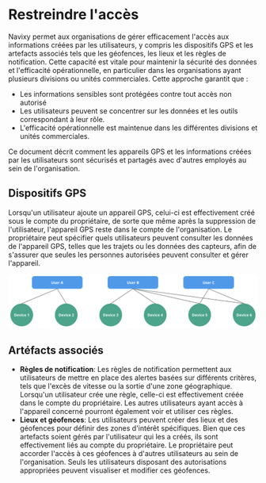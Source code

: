 # Restreindre l'accès

Navixy permet aux organisations de gérer efficacement l'accès aux informations créées par les utilisateurs, y compris les dispositifs GPS et les artefacts associés tels que les géofences, les lieux et les règles de notification. Cette capacité est vitale pour maintenir la sécurité des données et l'efficacité opérationnelle, en particulier dans les organisations ayant plusieurs divisions ou unités commerciales. Cette approche garantit que :

* Les informations sensibles sont protégées contre tout accès non autorisé
* Les utilisateurs peuvent se concentrer sur les données et les outils correspondant à leur rôle.
* L'efficacité opérationnelle est maintenue dans les différentes divisions et unités commerciales.

Ce document décrit comment les appareils GPS et les informations créées par les utilisateurs sont sécurisés et partagés avec d'autres employés au sein de l'organisation.

## Dispositifs GPS

Lorsqu'un utilisateur ajoute un appareil GPS, celui-ci est effectivement créé sous le compte du propriétaire, de sorte que même après la suppression de l'utilisateur, l'appareil GPS reste dans le compte de l'organisation. Le propriétaire peut spécifier quels utilisateurs peuvent consulter les données de l'appareil GPS, telles que les trajets ou les données des capteurs, afin de s'assurer que seules les personnes autorisées peuvent consulter et gérer l'appareil.

![image-20240718-040427.png](../../../guide-de-litilizateur/compte/utilisateurs-et-roles/attachments/image-20240718-040427.png)

## Artéfacts associés

* **Règles de notification**: Les règles de notification permettent aux utilisateurs de mettre en place des alertes basées sur différents critères, tels que l'excès de vitesse ou la sortie d'une zone géographique. Lorsqu'un utilisateur crée une règle, celle-ci est effectivement créée dans le compte du propriétaire. Les autres utilisateurs ayant accès à l'appareil concerné pourront également voir et utiliser ces règles.
* **Lieux et géofences**: Les utilisateurs peuvent créer des lieux et des géofences pour définir des zones d'intérêt spécifiques. Bien que ces artefacts soient gérés par l'utilisateur qui les a créés, ils sont effectivement liés au compte du propriétaire. Le propriétaire peut accorder l'accès à ces géofences à d'autres utilisateurs au sein de l'organisation. Seuls les utilisateurs disposant des autorisations appropriées peuvent visualiser et modifier ces géofences.
